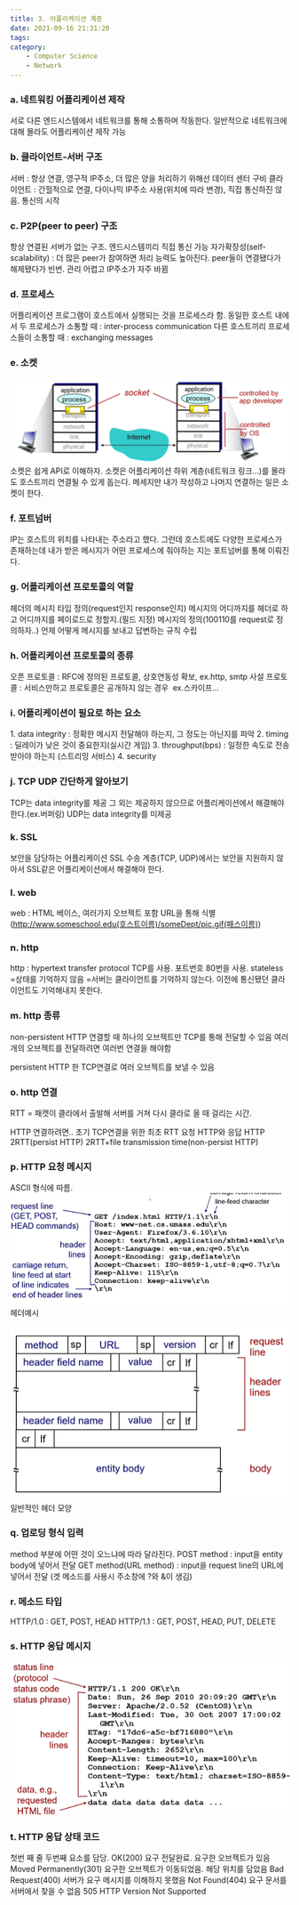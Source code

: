 ```yaml
---
title: 3. 어플리케이션 계층
date: 2021-09-16 21:31:20
tags:
category:
    - Computer Science
    - Network
---
```

### a. 네트워킹 어플리케이션 제작
서로 다른 엔드시스템에서 네트워크를 통해 소통하며 작동한다.
일반적으로 네트워크에 대해 몰라도 어플리케이션 제작 가능

### b. 클라이언트-서버 구조
서버 : 항상 연결, 영구적 IP주소, 더 많은 양을 처리하기 위해선 데이터 센터 구비
클라이언트 : 간헐적으로 연결, 다이나믹 IP주소 사용(위치에 따라 변경), 직접 통신하진 않음. 통신의 시작

### c. P2P(peer to peer) 구조
항상 연결된 서버가 없는 구조.
엔드시스템끼리 직접 통신 가능
자가확장성(self-scalability) : 더 많은 peer가 참여하면 처리 능력도 높아진다.
peer들이 연결됐다가 해제됐다가 빈번. 관리 어렵고 IP주소가 자주 바뀜

### d. 프로세스
어플리케이션 프로그램이 호스트에서 실행되는 것을 프로세스라 함.
동일한 호스트 내에서 두 프로세스가 소통할 때 : inter-process communication
다른 호스트끼리 프로세스들이 소통할 때 : exchanging messages

### e. 소켓
![](/img/network/network3-1.png)
소켓은 쉽게 API로 이해하자.
소켓은 어플리케이션 하위 계층(네트워크 링크...)를 몰라도 호스트끼리 연결될 수 있게 돕는다.
메세지만 내가 작성하고 나머지 연결하는 일은 소켓이 한다.

### f. 포트넘버
IP는 호스트의 위치를 나타내는 주소라고 했다.
그런데 호스트에도 다양한 프로세스가 존재하는데
내가 받은 메시지가 어떤 프로세스에 줘야하는 지는 포트넘버를 통해 이뤄진다.

### g. 어플리케이션 프로토콜의 역할
헤더의 메시지 타입 정의(request인지 response인지)
메시지의 어디까지를 헤더로 하고 어디까지를 페이로드로 정할지.(필드 지정)
메시지의 정의(100110를 request로 정의하자..)
언제 어떻게 메시지를 보내고 답변하는 규칙 수립

### h. 어플리케이션 프로토콜의 종류
오픈 프로토콜 : RFC에 정의된 프로토콜, 상호연동성 확보, ex.http, smtp
사설 프로토콜 : 서비스만하고 프로토콜은 공개하지 않는 경우  ex.스카이프...

### i. 어플리케이션이 필요로 하는 요소
1\. data integrity : 정확한 메시지 전달해야 하는지, 그 정도는 아닌지를 파악
2\. timing : 딜레이가 낮은 것이 중요한지(실시간 게임)
3\. throughput(bps) : 일정한 속도로 전송받아야 하는지 (스트리밍 서비스)
4\. security

### j. TCP UDP 간단하게 알아보기
TCP는 data integrity를 제공
그 외는 제공하지 않으므로 어플리케이션에서 해결해야 한다.(ex.버퍼링)
UDP는 data integrity를 미제공

### k. SSL
보안을 담당하는 어플리케이션 SSL
수송 계층(TCP, UDP)에서는 보안을 지원하지 않아서 SSL같은 어플리케이션에서 해결해야 한다.

### l. web
web : HTML 베이스, 여러가지 오브젝트 포함
URL을 통해 식별(http://www.someschool.edu(호스트이름)/someDept/pic.gif(패스이름))

### n. http
http : hypertext transfer protocol
TCP를 사용. 포트번호 80번을 사용.
stateless =상태를 기억하지 않음
\=서버는 클라이언트를 기억하지 않는다. 이전에 통신됐던 클라이언트도 기억해내지 못한다.

### m. http 종류
non-persistent HTTP
연결할 때 하나의 오브젝트만 TCP를 통해 전달할 수 있음
여러개의 오브젝트를 전달하려면 여러번 연결을 해야함

persistent HTTP
한 TCP연결로 여러 오브젝트를 보낼 수 있음

### o. http 연결
RTT = 패캣이 클라에서 출발해 서버를 거쳐 다시 클라로 올 때 걸리는 시간.

HTTP 연결하려면..
초기 TCP연결을 위한 최초 RTT
요청 HTTP와 응답 HTTP
2RTT(persist HTTP)
2RTT+file transmission time(non-persist HTTP)

### p. HTTP 요청 메시지
ASCII 형식에 따름.
![](/img/network/network3-2.png)
헤더예시

![](/img/network/network3-3.png)
일반적인 헤더 모양

### q. 업로딩 형식 입력
method 부분에 어떤 것이 오느냐에 따라 달라진다.
POST method : input을 entity body에 넣어서 전달
GET method(URL method) : input을 request line의 URL에 넣어서 전달
(겟 메소드를 사용시 주소창에 ?와 &이 생김)

### r. 메소드 타입
HTTP/1.0 : GET, POST, HEAD
HTTP/1.1 : GET, POST, HEAD, PUT, DELETE

### s. HTTP 응답 메시지
![](/img/network/network3-4.png)

### t. HTTP 응답 상태 코드
첫번 째 줄 두번째 요소를 담당.
OK(200) 요구 전달완료. 요구한 오브젝트가 있음
Moved Permanently(301) 요구한 오브젝트가 이동되었음. 해당 위치를 담았음
Bad Request(400) 서버가 요구 메시지를 이해하지 못했음
Not Found(404) 요구 문서를 서버에서 찾을 수 없음
505 HTTP Version Not Supported